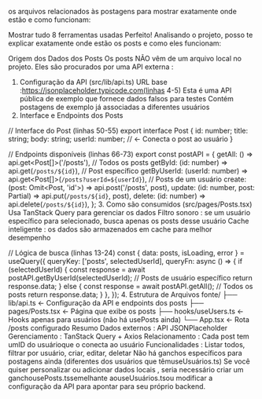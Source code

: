 os arquivos relacionados às postagens para mostrar exatamente onde estão e como funcionam:


Mostrar tudo
8 ferramentas usadas
Perfeito! Analisando o projeto, posso te explicar exatamente onde estão os posts e como eles funcionam:

Origem dos Dados dos Posts
Os posts NÃO vêm de um arquivo local no projeto. Eles são procurados por uma API externa :

1. Configuração da API (src/lib/api.ts)
URL base :https://jsonplaceholder.typicode.com(linhas 4-5)
Esta é uma API pública de exemplo que fornece dados falsos para testes
Contém postagens de exemplo já associadas a diferentes usuários
2. Interface e Endpoints dos Posts

// Interface do Post (linhas 50-55)
export interface Post {
  id: number;
  title: string;
  body: string;
  userId: number; // ← Conecta o post ao usuário
}

// Endpoints disponíveis (linhas 66-73)
export const postAPI = {
  getAll: () => api.get<Post[]>('/posts'),           // Todos os posts
  getById: (id: number) => api.get<Post>(`/posts/${id}`), // Post específico
  getByUserId: (userId: number) => api.get<Post[]>(`/posts?userId=${userId}`), // Posts de um usuário
  create: (post: Omit<Post, 'id'>) => api.post<Post>('/posts', post),
  update: (id: number, post: Partial<Post>) => api.put<Post>(`/posts/${id}`, post),
  delete: (id: number) => api.delete(`/posts/${id}`),
};
3. Como são consumidos (src/pages/Posts.tsx)
Usa TanStack Query para gerenciar os dados
Filtro sonoro : se um usuário específico para selecionado, busca apenas os posts desse usuário
Cache inteligente : os dados são armazenados em cache para melhor desempenho

// Lógica de busca (linhas 13-24)
const { data: posts, isLoading, error } = useQuery({
  queryKey: ['posts', selectedUserId],
  queryFn: async () => {
    if (selectedUserId) {
      const response = await postAPI.getByUserId(selectedUserId); // Posts de usuário específico
      return response.data;
    } else {
      const response = await postAPI.getAll(); // Todos os posts
      return response.data;
    }
  },
});
4. Estrutura de Arquivos
fonte/
├── lib/api.ts ← Configuração da API e endpoints dos posts
├── pages/Posts.tsx ← Página que exibe os posts
├── hooks/useUsers.ts ← Hooks apenas para usuários (não há usePosts ainda)
└── App.tsx ← Rota /posts configurado
Resumo
Dados externos : API JSONPlaceholder
Gerenciamento : TanStack Query + Axios
Relacionamento : Cada post tem umID do usuárioque o conecta ao usuário
Funcionalidades : Listar todos, filtrar por usuário, criar, editar, deletar
Não há ganchos específicos para postagens ainda (diferentes dos usuários que têmuseUsuários.ts)
Se você quiser personalizar ou adicionar dados locais , seria necessário criar um ganchousePosts.tssemelhante aouseUsuários.tsou modificar a configuração da API para apontar para seu próprio backend.